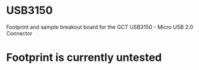 # USB3150
Footprint and sample breakout board for the GCT USB3150 - Micro USB 2.0 Connector

# Footprint is currently untested
